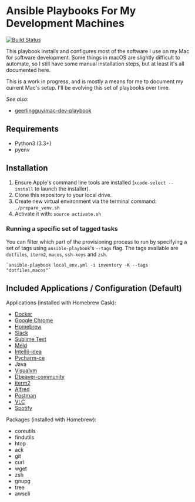 # Ansible Playbooks For My Development Machines 

[![Build Status](https://travis-ci.org/maximkir/ansible-playbooks.svg?branch=master)](https://travis-ci.org/maximkir/ansible-playbooks)

This playbook installs and configures most of the software I use on my Mac for software development. Some things in macOS are slightly difficult to automate, so I still have some manual installation steps, but at least it's all documented here.

This is a work in progress, and is mostly a means for me to document my current Mac's setup. I'll be evolving this set of playbooks over time.

*See also*:
  - [geerlingguy/mac-dev-playbook](https://github.com/geerlingguy/mac-dev-playbook)

## Requirements
* Python3 (3.3+)
* pyenv

## Installation

1. Ensure Apple's command line tools are installed (`xcode-select --install` to launch the installer).
2. Clone this repository to your local drive.
3. Create new virtual environment via the terminal command: `./prepare_venv.sh`
4. Activate it with: `source activate.sh`

### Running a specific set of tagged tasks

You can filter which part of the provisioning process to run by specifying a set of tags using `ansible-playbook`'s `--tags` flag. The tags available are `dotfiles`, `iterm2`, `macos`, `ssh-keys` and `zsh`.

    `ansible-playbook local_env.yml -i inventory -K --tags "dotfiles,macos"`

## Included Applications / Configuration (Default)

Applications (installed with Homebrew Cask):

  - [Docker](https://www.docker.com/)
  - [Google Chrome](https://www.google.com/chrome/)
  - [Homebrew](http://brew.sh/)
  - [Slack](https://slack.com/)
  - [Sublime Text](https://www.sublimetext.com/)
  - [Meld](http://meldmerge.org/)
  - [Intellij-idea](https://www.jetbrains.com/idea/)
  - [Pycharm-ce](https://www.jetbrains.com/pycharm/)
  - Java
  - [Visualvm](https://visualvm.github.io/)
  - [Dbeaver-community](https://dbeaver.io/)
  - [iterm2](https://www.iterm2.com/)
  - [Alfred](https://www.alfredapp.com/)
  - [Postman](https://www.getpostman.com/)
  - [VLC](https://www.videolan.org/vlc/index.html)
  - [Spotify](https://www.spotify.com/)

Packages (installed with Homebrew):

  - coreutils
  - findutils
  - htop
  - ack
  - git
  - curl
  - wget
  - zsh
  - gnupg
  - tree
  - awscli
